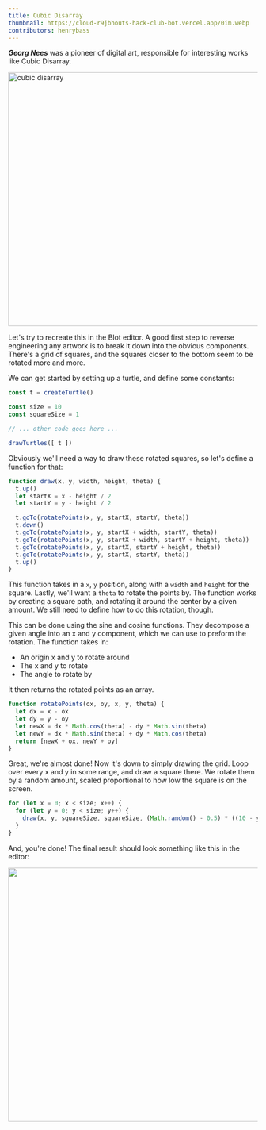 ```yaml
---
title: Cubic Disarray
thumbnail: https://cloud-r9jbhouts-hack-club-bot.vercel.app/0im.webp
contributors: henrybass
---
```


**_Georg Nees_** was a pioneer of digital art, responsible for interesting works like Cubic Disarray.

<img alt="cubic disarray" src="https://cloud-r9jbhouts-hack-club-bot.vercel.app/0im.webp" width="512"/>

Let's try to recreate this in the Blot editor. A good first step to reverse engineering any artwork is to break it down into the obvious components. There's a grid of squares, and the squares closer to the bottom seem to be rotated more and more.

We can get started by setting up a turtle, and define some constants:

```js
const t = createTurtle()

const size = 10
const squareSize = 1

// ... other code goes here ...

drawTurtles([ t ])
```

Obviously we'll need a way to draw these rotated squares, so let's define a function for that:

```js
function draw(x, y, width, height, theta) {
  t.up()
  let startX = x - height / 2
  let startY = y - height / 2

  t.goTo(rotatePoints(x, y, startX, startY, theta))
  t.down()
  t.goTo(rotatePoints(x, y, startX + width, startY, theta))
  t.goTo(rotatePoints(x, y, startX + width, startY + height, theta))
  t.goTo(rotatePoints(x, y, startX, startY + height, theta))
  t.goTo(rotatePoints(x, y, startX, startY, theta))
  t.up()
}
```

This function takes in a `x`, `y` position, along with a `width` and `height` for the square. Lastly, we'll want a `theta` to rotate the points by. The function works by creating a square path, and rotating it around the center by a given amount. We still need to define how to do this rotation, though.

This can be done using the sine and cosine functions. They decompose a given angle into an x and y component, which we can use to preform the rotation. The function takes in:

- An origin x and y to rotate around
- The x and y to rotate
- The angle to rotate by

It then returns the rotated points as an array.

```js
function rotatePoints(ox, oy, x, y, theta) {
  let dx = x - ox
  let dy = y - oy
  let newX = dx * Math.cos(theta) - dy * Math.sin(theta)
  let newY = dx * Math.sin(theta) + dy * Math.cos(theta)
  return [newX + ox, newY + oy]
}
```

Great, we're almost done! Now it's down to simply drawing the grid. Loop over every x and y in some range, and draw a square there. We rotate them by a random amount, scaled proportional to how low the square is on the screen.

```js
for (let x = 0; x < size; x++) {
  for (let y = 0; y < size; y++) {
    draw(x, y, squareSize, squareSize, (Math.random() - 0.5) * ((10 - y) / 10))
  }
}
```

And, you're done! The final result should look something like this in the editor:

<img src="https://cloud-ot8pxbd0h-hack-club-bot.vercel.app/0image.png" width="512"/>
